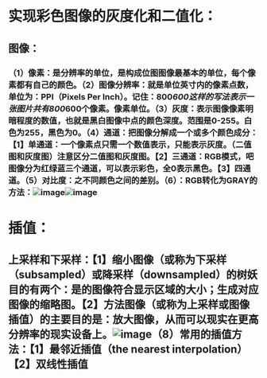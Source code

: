 # 实现彩色图像的灰度化和二值化：
## 图像：
### （1）像素：是分辨率的单位，是构成位图图像最基本的单位，每个像素都有自己的颜色。（2）图像分辨率：就是单位英寸内的像素点数，单位为：PPI（Pixels Per Inch）。记住：800*600这样的写法表示一张图片共有800*600个像素。像素单位。（3）灰度：表示图像像素明暗程度的数值，也就是黑白图像中点的颜色深度。范围是0-255。白色为255，黑色为0。（4）通道：把图像分解成一个或多个颜色成分：【1】单通道：一个像素点只需一个数值表示，只能表示灰度。（二值图和灰度图）注意区分二值图和灰度图。【2】三通道：RGB模式，吧图像分为红绿蓝三个通道，可以表示彩色，全0表示黑色。【3】四通道。（5）对比度：之不同颜色之间的差别。（6）：RGB转化为GRAY的方法：![image](https://github.com/pengsuhua/badou-ai-special-2024/assets/116246948/d06190dd-9045-4e37-9559-d11006e1c100)![image](https://github.com/pengsuhua/badou-ai-special-2024/assets/116246948/a5f0bfdc-c078-46b8-9897-b7c127e12745)

# 插值：
## 上采样和下采样：【1】缩小图像（或称为下采样（subsampled）或降采样（downsampled）的树妖目的有两个：是的图像符合显示区域的大小；生成对应图像的缩略图。【2】方法图像（或称为上采样或图像插值）的主要目的是：放大图像，从而可以现实在更高分辨率的现实设备上。![image](https://github.com/pengsuhua/badou-ai-special-2024/assets/116246948/21293e29-b9e4-4c24-a61a-4872b8380d8e)（8）常用的插值方法：【1】最邻近插值（the nearest interpolation）【2】双线性插值



